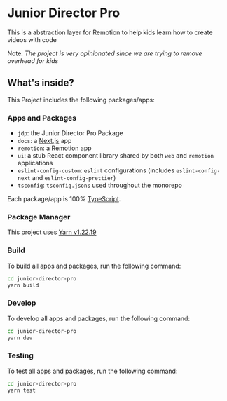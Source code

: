 # Junior Director Pro

This is a abstraction layer for Remotion to help kids learn how to create videos with code

Note: _The project is very opinionated since we are trying to remove overhead for kids_

## What's inside?

This Project includes the following packages/apps:

### Apps and Packages

- `jdp`: the Junior Director Pro Package
- `docs`: a [Next.js](https://nextjs.org/) app
- `remotion`: a [Remotion](https://www.remotion.dev/) app
- `ui`: a stub React component library shared by both `web` and `remotion` applications
- `eslint-config-custom`: `eslint` configurations (includes `eslint-config-next` and `eslint-config-prettier`)
- `tsconfig`: `tsconfig.json`s used throughout the monorepo

Each package/app is 100% [TypeScript](https://www.typescriptlang.org/).

### Package Manager

This project uses [Yarn v1.22.19](https://classic.yarnpkg.com/)

### Build

To build all apps and packages, run the following command:

```bash
cd junior-director-pro
yarn build
```

### Develop

To develop all apps and packages, run the following command:

```bash
cd junior-director-pro
yarn dev
```

### Testing

To test all apps and packages, run the following command:

```bash
cd junior-director-pro
yarn test
```
